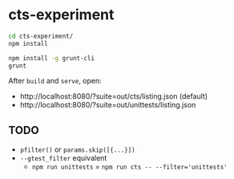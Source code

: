 # cts-experiment

```sh
cd cts-experiment/
npm install

npm install -g grunt-cli
grunt
```

After `build` and `serve`, open:
* http://localhost:8080/?suite=out/cts/listing.json (default)
* http://localhost:8080/?suite=out/unittests/listing.json

## TODO

* `pfilter()` or `params.skip([{...}])`
* `--gtest_filter` equivalent
  * `npm run unittests` = `npm run cts -- --filter='unittests'`
